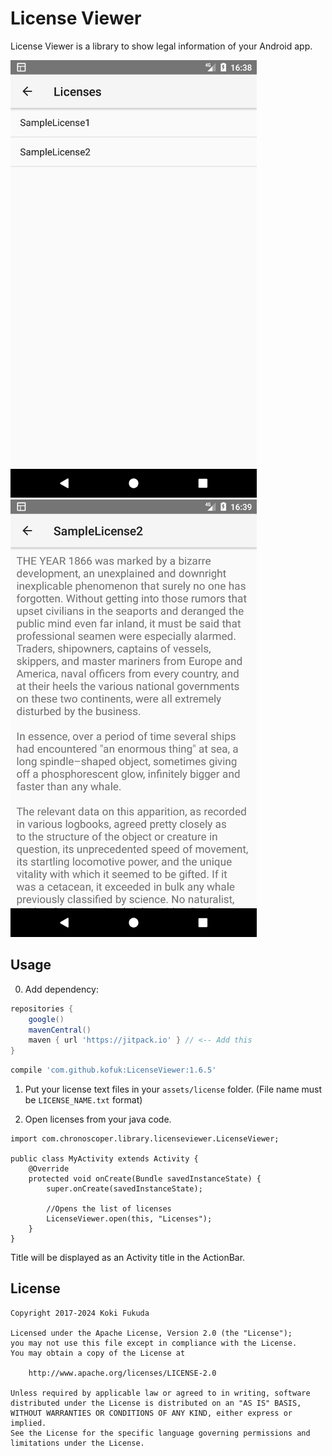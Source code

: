 # License Viewer
License Viewer is a library to show legal information of your Android app.

![Shows list of licenses](images/1.png) ![Shows text of license](images/2.png)

## Usage
0. Add dependency:
```gradle
repositories {
    google()
    mavenCentral()
    maven { url 'https://jitpack.io' } // <-- Add this
}
```
```gradle
compile 'com.github.kofuk:LicenseViewer:1.6.5'
```

1. Put your license text files in your `assets/license` folder. (File name must be `LICENSE_NAME.txt` format)

2. Open licenses from your java code.
```
import com.chronoscoper.library.licenseviewer.LicenseViewer;

public class MyActivity extends Activity {
    @Override
    protected void onCreate(Bundle savedInstanceState) {
        super.onCreate(savedInstanceState);

        //Opens the list of licenses
        LicenseViewer.open(this, "Licenses");
    }
}
```
Title will be displayed as an Activity title in the ActionBar.

## License
```
Copyright 2017-2024 Koki Fukuda

Licensed under the Apache License, Version 2.0 (the "License");
you may not use this file except in compliance with the License.
You may obtain a copy of the License at

    http://www.apache.org/licenses/LICENSE-2.0

Unless required by applicable law or agreed to in writing, software
distributed under the License is distributed on an "AS IS" BASIS,
WITHOUT WARRANTIES OR CONDITIONS OF ANY KIND, either express or implied.
See the License for the specific language governing permissions and
limitations under the License.
```

